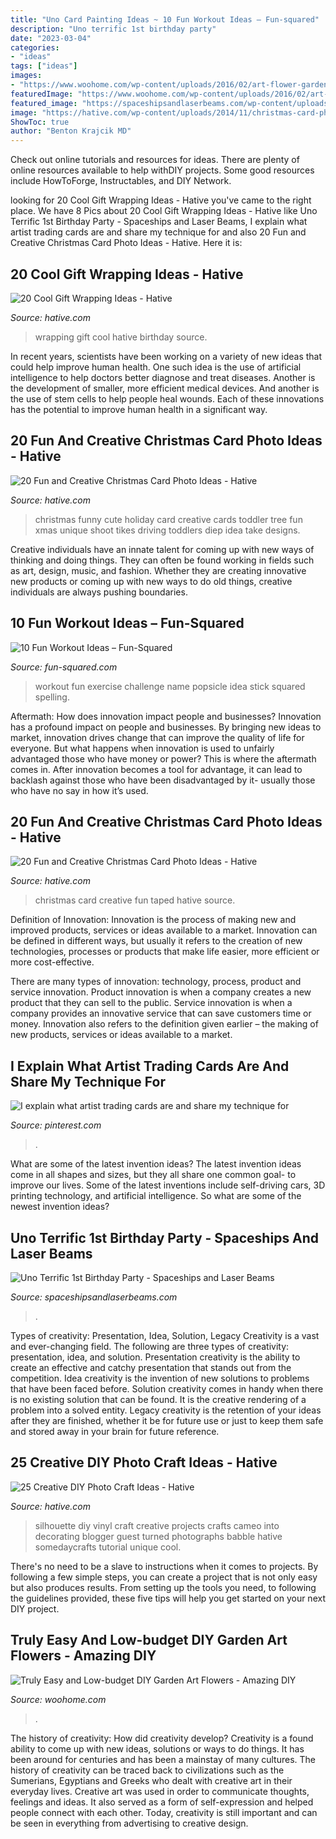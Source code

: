 ```yaml
---
title: "Uno Card Painting Ideas ~ 10 Fun Workout Ideas – Fun-squared"
description: "Uno terrific 1st birthday party"
date: "2023-03-04"
categories:
- "ideas"
tags: ["ideas"]
images:
- "https://www.woohome.com/wp-content/uploads/2016/02/art-flower-garden-17.jpg"
featuredImage: "https://www.woohome.com/wp-content/uploads/2016/02/art-flower-garden-17.jpg"
featured_image: "https://spaceshipsandlaserbeams.com/wp-content/uploads/2015/09/uno-birthday-party-ideas.jpg"
image: "https://hative.com/wp-content/uploads/2014/11/christmas-card-photo-ideas/19-christmas-card-photo-ideas.jpg"
ShowToc: true
author: "Benton Krajcik MD"
---
```



Check out online tutorials and resources for ideas. There are plenty of online resources available to help withDIY projects. Some good resources include HowToForge, Instructables, and DIY Network. 

	

		
looking for 20 Cool Gift Wrapping Ideas - Hative you've came to the right place. We have 8 Pics about 20 Cool Gift Wrapping Ideas - Hative like Uno Terrific 1st Birthday Party - Spaceships and Laser Beams, I explain what artist trading cards are and share my technique for and also 20 Fun and Creative Christmas Card Photo Ideas - Hative. Here it is:
		
    
## 20 Cool Gift Wrapping Ideas - Hative

<img loading=lazy src="https://hative.com/wp-content/uploads/2014/10/gift-wrapping-ideas/3-cool-gift-wrapping-ideas.jpg" onerror="this.onerror=null;this.src='https://tse2.mm.bing.net/th?id=OIP.IumchR58nq-vAcfGyDOSDAHaJ4&amp;pid=15.1';" alt="20 Cool Gift Wrapping Ideas - Hative">

_Source: hative.com_

>wrapping gift cool hative birthday source. 

	

In recent years, scientists have been working on a variety of new ideas that could help improve human health. One such idea is the use of artificial intelligence to help doctors better diagnose and treat diseases. Another is the development of smaller, more efficient medical devices. And another is the use of stem cells to help people heal wounds. Each of these innovations has the potential to improve human health in a significant way.

    
## 20 Fun And Creative Christmas Card Photo Ideas - Hative

<img loading=lazy src="https://hative.com/wp-content/uploads/2014/11/christmas-card-photo-ideas/19-christmas-card-photo-ideas.jpg" onerror="this.onerror=null;this.src='https://tse3.mm.bing.net/th?id=OIP.oRaY5QY4AGzTNCpJzST8AQHaKD&amp;pid=15.1';" alt="20 Fun and Creative Christmas Card Photo Ideas - Hative">

_Source: hative.com_

>christmas funny cute holiday card creative cards toddler tree fun xmas unique shoot tikes driving toddlers diep idea take designs. 

	

Creative individuals have an innate talent for coming up with new ways of thinking and doing things. They can often be found working in fields such as art, design, music, and fashion. Whether they are creating innovative new products or coming up with new ways to do old things, creative individuals are always pushing boundaries.

    
## 10 Fun Workout Ideas – Fun-Squared

<img loading=lazy src="https://fun-squared.com/wp-content/uploads/2016/12/4.-The-Popsicle-Stick-Workout-This-fun-exercise-idea-makes-everyday-a-new-challenge.jpg" onerror="this.onerror=null;this.src='https://tse2.mm.bing.net/th?id=OIP.wrrxH6ahSiPSzcDR6N9ixAHaRV&amp;pid=15.1';" alt="10 Fun Workout Ideas – Fun-Squared">

_Source: fun-squared.com_

>workout fun exercise challenge name popsicle idea stick squared spelling. 

	

Aftermath: How does innovation impact people and businesses?
Innovation has a profound impact on people and businesses. By bringing new ideas to market, innovation drives change that can improve the quality of life for everyone. But what happens when innovation is used to unfairly advantaged those who have money or power? This is where the aftermath comes in. After innovation becomes a tool for advantage, it can lead to backlash against those who have been disadvantaged by it- usually those who have no say in how it’s used.

    
## 20 Fun And Creative Christmas Card Photo Ideas - Hative

<img loading=lazy src="https://hative.com/wp-content/uploads/2014/11/christmas-card-photo-ideas/17-christmas-card-photo-ideas.jpg" onerror="this.onerror=null;this.src='https://tse2.mm.bing.net/th?id=OIP.aAVQtyQ2ZuZForC4ulJAzwHaLH&amp;pid=15.1';" alt="20 Fun and Creative Christmas Card Photo Ideas - Hative">

_Source: hative.com_

>christmas card creative fun taped hative source. 

	

Definition of Innovation:
Innovation is the process of making new and improved products, services or ideas available to a market. Innovation can be defined in different ways, but usually it refers to the creation of new technologies, processes or products that make life easier, more efficient or more cost-effective.

There are many types of innovation: technology, process, product and service innovation. Product innovation is when a company creates a new product that they can sell to the public. Service innovation is when a company provides an innovative service that can save customers time or money. Innovation also refers to the definition given earlier – the making of new products, services or ideas available to a market.

    
## I Explain What Artist Trading Cards Are And Share My Technique For

<img loading=lazy src="https://i.pinimg.com/736x/c3/53/b2/c353b2cfe42f0af1ffa6d8c00f1fdaea.jpg" onerror="this.onerror=null;this.src='https://tse4.mm.bing.net/th?id=OIP._498ZVTQF19CnTQYvphn4gHaKG&amp;pid=15.1';" alt="I explain what artist trading cards are and share my technique for">

_Source: pinterest.com_

>. 

	

What are some of the latest invention ideas?
The latest invention ideas come in all shapes and sizes, but they all share one common goal- to improve our lives. Some of the latest inventions include self-driving cars, 3D printing technology, and artificial intelligence. So what are some of the newest invention ideas?

    
## Uno Terrific 1st Birthday Party - Spaceships And Laser Beams

<img loading=lazy src="https://spaceshipsandlaserbeams.com/wp-content/uploads/2015/09/uno-birthday-party-ideas.jpg" onerror="this.onerror=null;this.src='https://tse1.mm.bing.net/th?id=OIP.hqK4rGpqvacX6IB3VZCt7gHaLH&amp;pid=15.1';" alt="Uno Terrific 1st Birthday Party - Spaceships and Laser Beams">

_Source: spaceshipsandlaserbeams.com_

>. 

	

Types of creativity: Presentation, Idea, Solution, Legacy
Creativity is a vast and ever-changing field. The following are three types of creativity: presentation, idea, and solution. Presentation creativity is the ability to create an effective and catchy presentation that stands out from the competition. Idea creativity is the invention of new solutions to problems that have been faced before. Solution creativity comes in handy when there is no existing solution that can be found. It is the creative rendering of a problem into a solved entity. Legacy creativity is the retention of your ideas after they are finished, whether it be for future use or just to keep them safe and stored away in your brain for future reference.

    
## 25 Creative DIY Photo Craft Ideas - Hative

<img loading=lazy src="https://hative.com/wp-content/uploads/2014/11/diy-photo-craft-ideas/18-diy-photo-craft-ideas.jpg" onerror="this.onerror=null;this.src='https://tse3.mm.bing.net/th?id=OIP.Ub9w3d82j3XJNWB5e_IndQAAAA&amp;pid=15.1';" alt="25 Creative DIY Photo Craft Ideas - Hative">

_Source: hative.com_

>silhouette diy vinyl craft creative projects crafts cameo into decorating blogger guest turned photographs babble hative somedaycrafts tutorial unique cool. 

	

There's no need to be a slave to instructions when it comes to projects. By following a few simple steps, you can create a project that is not only easy but also produces results. From setting up the tools you need, to following the guidelines provided, these five tips will help you get started on your next DIY project.

    
## Truly Easy And Low-budget DIY Garden Art Flowers - Amazing DIY

<img loading=lazy src="https://www.woohome.com/wp-content/uploads/2016/02/art-flower-garden-17.jpg" onerror="this.onerror=null;this.src='https://tse2.mm.bing.net/th?id=OIP.Y4eatQnL3yvRdt0wKbmveAHaJ5&amp;pid=15.1';" alt="Truly Easy and Low-budget DIY Garden Art Flowers - Amazing DIY">

_Source: woohome.com_

>. 

	

The history of creativity: How did creativity develop?
Creativity is a found ability to come up with new ideas, solutions or ways to do things. It has been around for centuries and has been a mainstay of many cultures. The history of creativity can be traced back to civilizations such as the Sumerians, Egyptians and Greeks who dealt with creative art in their everyday lives. Creative art was used in order to communicate thoughts, feelings and ideas. It also served as a form of self-expression and helped people connect with each other. Today, creativity is still important and can be seen in everything from advertising to creative design.


